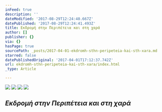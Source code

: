 ```yaml
---
inFeed: true
description: ''
dateModified: '2017-08-29T12:24:40.667Z'
datePublished: '2017-08-29T12:24:41.493Z'
title: Εκδρομή στην Περιπέτεια και στη χαρά
author: []
publisher: {}
via: {}
hasPage: true
sourcePath: _posts/2017-04-01-ekdromh-sthn-peripeteia-kai-sth-xara.md
starred: false
datePublishedOriginal: '2017-04-01T17:12:37.742Z'
url: ekdromh-sthn-peripeteia-kai-sth-xara/index.html
_type: Article

---
```

![](https://the-grid-user-content.s3-us-west-2.amazonaws.com/53c7bfe3-8e61-4921-8090-a763f0fa92a3.jpg)
![](https://the-grid-user-content.s3-us-west-2.amazonaws.com/233c843a-0fe7-4c53-bd63-0824d69bbbc2.jpg)
![](https://the-grid-user-content.s3-us-west-2.amazonaws.com/4c817221-f656-4e23-8458-aba1e2c70567.jpg)
![](https://the-grid-user-content.s3-us-west-2.amazonaws.com/bc2b715d-4c21-4804-bf13-552940a06458.jpg)

## _**Εκδρομή στην Περιπέτεια και στη χαρά**_